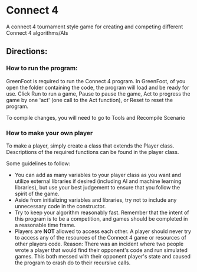 # Connect 4

A connect 4 tournament style game for creating and competing different Connect 4 algorithms/AIs

## Directions:

### How to run the program:

GreenFoot is required to run the Connect 4 program.
In GreenFoot, of you open the folder containing the code, the program will load and be ready for use. Click Run to run a game, Pause to pause the game, Act to progress the game by one 'act' (one call to the Act function), or Reset to reset the program.

To compile changes, you will need to go to Tools and Recompile Scenario

### How to make your own player

To make a player, simply create a class that extends the Player class.
Descriptions of the required functions can be found in the player class.

Some guidelines to follow:
- You can add as many variables to your player class as you want and utilize external libraries if desired (including AI and machine learning libraries), but use your best judgement to ensure that you follow the spirit of the game.
- Aside from initializing variables and libraries, try not to include any unnecessary code in the constructor.
- Try to keep your algorithm reasonably fast. Remember that the intent of this program is to be a competition, and games should be completed in a reasonable time frame.
- Players are **NOT** allowed to access each other. A player should never try to access any of the resources of the Connect 4 game or resources of other players code. Reason: There was an incident where two people wrote a player that would find their opponent's code and run simulated games. This both messed with their opponent player's state and caused the program to crash do to their recursive calls.
